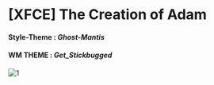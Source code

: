 # [XFCE] The Creation of Adam

#### Style-Theme : *Ghost-Mantis*
#### WM THEME : *Get_Stickbugged*

![1](https://github.com/user-attachments/assets/eeb972cc-5c66-4569-8392-56ab22b1d305)
